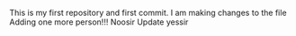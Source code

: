 This is my first repository and first commit.
I am making changes to the file 
Adding one more person!!!
Noosir
Update yessir
